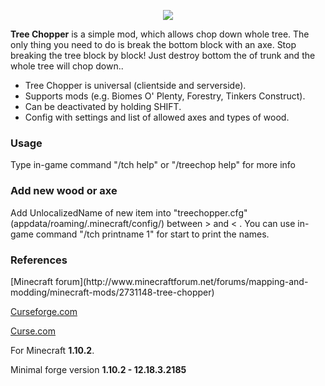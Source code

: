 <p align="center"><img src="http://i.imgur.com/WZrd5Ze.png"></p>

**Tree Chopper** is a simple mod, which allows chop down whole tree. The only thing you need to do is break the bottom block with an axe. Stop breaking the tree block by block! Just destroy bottom the of trunk and the whole tree will chop down..

*   Tree Chopper is universal (clientside and serverside).
*   Supports mods (e.g. Biomes O' Plenty, Forestry, Tinkers Construct).
*   Can be deactivated by holding SHIFT.
*   Config with settings and list of allowed axes and types of wood.

<h3>Usage</h3>
Type in-game command "/tch help" or "/treechop help" for more info

<h3>Add new wood or axe</h3>
Add UnlocalizedName of new item into "treechopper.cfg" (appdata/roaming/.minecraft/config/) between > and < . You can use in-game command "/tch printname 1" for start to print the names.

<h3>References</h3>
[Minecraft forum](http://www.minecraftforum.net/forums/mapping-and-modding/minecraft-mods/2731148-tree-chopper)

[Curseforge.com](https://minecraft.curseforge.com/projects/tree-chopper)

[Curse.com](https://mods.curse.com/mc-mods/minecraft/250241-tree-chopper)

For Minecraft **1.10.2**.

Minimal forge version **1.10.2 - 12.18.3.2185**